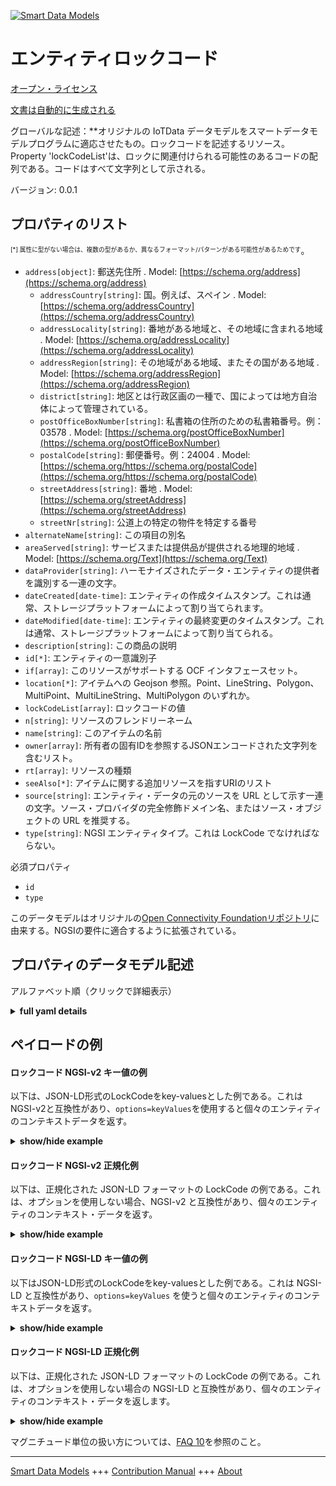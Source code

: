 <!-- 10-Header -->  
[![Smart Data Models](https://smartdatamodels.org/wp-content/uploads/2022/01/SmartDataModels_logo.png "Logo")](https://smartdatamodels.org)  
エンティティロックコード  
============<!-- /10-Header -->  
<!-- 15-License -->  
[オープン・ライセンス](https://github.com/smart-data-models//dataModel.OCF/blob/master/LockCode/LICENSE.md)  
[文書は自動的に生成される](https://docs.google.com/presentation/d/e/2PACX-1vTs-Ng5dIAwkg91oTTUdt8ua7woBXhPnwavZ0FxgR8BsAI_Ek3C5q97Nd94HS8KhP-r_quD4H0fgyt3/pub?start=false&loop=false&delayms=3000#slide=id.gb715ace035_0_60)  
<!-- /15-License -->  
<!-- 20-Description -->  
グローバルな記述：**オリジナルの IoTData データモデルをスマートデータモデルプログラムに適応させたもの。ロックコードを記述するリソース。Property 'lockCodeList'は、ロックに関連付けられる可能性のあるコードの配列である。コードはすべて文字列として示される。  
バージョン: 0.0.1  
<!-- /20-Description -->  
<!-- 30-PropertiesList -->  

## プロパティのリスト  

<sup><sub>[*] 属性に型がない場合は、複数の型があるか、異なるフォーマット/パターンがある可能性があるためです</sub></sup>。  
- `address[object]`: 郵送先住所  . Model: [https://schema.org/address](https://schema.org/address)	- `addressCountry[string]`: 国。例えば、スペイン  . Model: [https://schema.org/addressCountry](https://schema.org/addressCountry)  
	- `addressLocality[string]`: 番地がある地域と、その地域に含まれる地域  . Model: [https://schema.org/addressLocality](https://schema.org/addressLocality)  
	- `addressRegion[string]`: その地域がある地域、またその国がある地域  . Model: [https://schema.org/addressRegion](https://schema.org/addressRegion)  
	- `district[string]`: 地区とは行政区画の一種で、国によっては地方自治体によって管理されている。    
	- `postOfficeBoxNumber[string]`: 私書箱の住所のための私書箱番号。例：03578  . Model: [https://schema.org/postOfficeBoxNumber](https://schema.org/postOfficeBoxNumber)  
	- `postalCode[string]`: 郵便番号。例：24004  . Model: [https://schema.org/https://schema.org/postalCode](https://schema.org/https://schema.org/postalCode)  
	- `streetAddress[string]`: 番地  . Model: [https://schema.org/streetAddress](https://schema.org/streetAddress)  
	- `streetNr[string]`: 公道上の特定の物件を特定する番号    
- `alternateName[string]`: この項目の別名  - `areaServed[string]`: サービスまたは提供品が提供される地理的地域  . Model: [https://schema.org/Text](https://schema.org/Text)- `dataProvider[string]`: ハーモナイズされたデータ・エンティティの提供者を識別する一連の文字。  - `dateCreated[date-time]`: エンティティの作成タイムスタンプ。これは通常、ストレージプラットフォームによって割り当てられます。  - `dateModified[date-time]`: エンティティの最終変更のタイムスタンプ。これは通常、ストレージプラットフォームによって割り当てられる。  - `description[string]`: この商品の説明  - `id[*]`: エンティティの一意識別子  - `if[array]`: このリソースがサポートする OCF インタフェースセット。  - `location[*]`: アイテムへの Geojson 参照。Point、LineString、Polygon、MultiPoint、MultiLineString、MultiPolygon のいずれか。  - `lockCodeList[array]`: ロックコードの値  - `n[string]`: リソースのフレンドリーネーム  - `name[string]`: このアイテムの名前  - `owner[array]`: 所有者の固有IDを参照するJSONエンコードされた文字列を含むリスト。  - `rt[array]`: リソースの種類  - `seeAlso[*]`: アイテムに関する追加リソースを指すURIのリスト  - `source[string]`: エンティティ・データの元のソースを URL として示す一連の文字。ソース・プロバイダの完全修飾ドメイン名、またはソース・オブジェクトの URL を推奨する。  - `type[string]`: NGSI エンティティタイプ。これは LockCode でなければならない。  <!-- /30-PropertiesList -->  
<!-- 35-RequiredProperties -->  
必須プロパティ  
- `id`  - `type`  <!-- /35-RequiredProperties -->  
<!-- 40-RequiredProperties -->  
このデータモデルはオリジナルの[Open Connectivity Foundationリポジトリ](https://github.com/openconnectivityfoundation/IoTDataModels)に由来する。NGSIの要件に適合するように拡張されている。  
<!-- /40-RequiredProperties -->  
<!-- 50-DataModelHeader -->  
## プロパティのデータモデル記述  
アルファベット順（クリックで詳細表示）  
<!-- /50-DataModelHeader -->  
<!-- 60-ModelYaml -->  
<details><summary><strong>full yaml details</strong></summary>    
```yaml  
LockCode:    
  description: Smart Data Models Program adaptation of the original IoTData data Models. The Resource describing a lock code. The Property 'lockCodeList' is an array of possible codes that may be associated with a lock. The codes are all presented as strings.    
  properties:    
    address:    
      description: The mailing address    
      properties:    
        addressCountry:    
          description: 'The country. For example, Spain'    
          type: string    
          x-ngsi:    
            model: https://schema.org/addressCountry    
            type: Property    
        addressLocality:    
          description: 'The locality in which the street address is, and which is in the region'    
          type: string    
          x-ngsi:    
            model: https://schema.org/addressLocality    
            type: Property    
        addressRegion:    
          description: 'The region in which the locality is, and which is in the country'    
          type: string    
          x-ngsi:    
            model: https://schema.org/addressRegion    
            type: Property    
        district:    
          description: 'A district is a type of administrative division that, in some countries, is managed by the local government'    
          type: string    
          x-ngsi:    
            type: Property    
        postOfficeBoxNumber:    
          description: 'The post office box number for PO box addresses. For example, 03578'    
          type: string    
          x-ngsi:    
            model: https://schema.org/postOfficeBoxNumber    
            type: Property    
        postalCode:    
          description: 'The postal code. For example, 24004'    
          type: string    
          x-ngsi:    
            model: https://schema.org/https://schema.org/postalCode    
            type: Property    
        streetAddress:    
          description: The street address    
          type: string    
          x-ngsi:    
            model: https://schema.org/streetAddress    
            type: Property    
        streetNr:    
          description: Number identifying a specific property on a public street    
          type: string    
          x-ngsi:    
            type: Property    
      type: object    
      x-ngsi:    
        model: https://schema.org/address    
        type: Property    
    alternateName:    
      description: An alternative name for this item    
      type: string    
      x-ngsi:    
        type: Property    
    areaServed:    
      description: The geographic area where a service or offered item is provided    
      type: string    
      x-ngsi:    
        model: https://schema.org/Text    
        type: Property    
    dataProvider:    
      description: A sequence of characters identifying the provider of the harmonised data entity    
      type: string    
      x-ngsi:    
        type: Property    
    dateCreated:    
      description: Entity creation timestamp. This will usually be allocated by the storage platform    
      format: date-time    
      type: string    
      x-ngsi:    
        type: Property    
    dateModified:    
      description: Timestamp of the last modification of the entity. This will usually be allocated by the storage platform    
      format: date-time    
      type: string    
      x-ngsi:    
        type: Property    
    description:    
      description: A description of this item    
      type: string    
      x-ngsi:    
        type: Property    
    id:    
      anyOf:    
        - description: Identifier format of any NGSI entity    
          maxLength: 256    
          minLength: 1    
          pattern: ^[\w\-\.\{\}\$\+\*\[\]`|~^@!,:\\]+$    
          type: string    
          x-ngsi:    
            type: Property    
        - description: Identifier format of any NGSI entity    
          format: uri    
          type: string    
          x-ngsi:    
            type: Property    
      description: Unique identifier of the entity    
      x-ngsi:    
        type: Property    
    if:    
      description: The OCF Interface set supported by this Resource.    
      items:    
        enum:    
          - oic.if.a    
          - oic.if.baseline    
        type: string    
      minItems: 2    
      readOnly: true    
      type: array    
      uniqueItems: true    
      x-ngsi:    
        type: Property    
    location:    
      description: 'Geojson reference to the item. It can be Point, LineString, Polygon, MultiPoint, MultiLineString or MultiPolygon'    
      oneOf:    
        - description: Geojson reference to the item. Point    
          properties:    
            bbox:    
              items:    
                type: number    
              minItems: 4    
              type: array    
            coordinates:    
              items:    
                type: number    
              minItems: 2    
              type: array    
            type:    
              enum:    
                - Point    
              type: string    
          required:    
            - type    
            - coordinates    
          title: GeoJSON Point    
          type: object    
          x-ngsi:    
            type: GeoProperty    
        - description: Geojson reference to the item. LineString    
          properties:    
            bbox:    
              items:    
                type: number    
              minItems: 4    
              type: array    
            coordinates:    
              items:    
                items:    
                  type: number    
                minItems: 2    
                type: array    
              minItems: 2    
              type: array    
            type:    
              enum:    
                - LineString    
              type: string    
          required:    
            - type    
            - coordinates    
          title: GeoJSON LineString    
          type: object    
          x-ngsi:    
            type: GeoProperty    
        - description: Geojson reference to the item. Polygon    
          properties:    
            bbox:    
              items:    
                type: number    
              minItems: 4    
              type: array    
            coordinates:    
              items:    
                items:    
                  items:    
                    type: number    
                  minItems: 2    
                  type: array    
                minItems: 4    
                type: array    
              type: array    
            type:    
              enum:    
                - Polygon    
              type: string    
          required:    
            - type    
            - coordinates    
          title: GeoJSON Polygon    
          type: object    
          x-ngsi:    
            type: GeoProperty    
        - description: Geojson reference to the item. MultiPoint    
          properties:    
            bbox:    
              items:    
                type: number    
              minItems: 4    
              type: array    
            coordinates:    
              items:    
                items:    
                  type: number    
                minItems: 2    
                type: array    
              type: array    
            type:    
              enum:    
                - MultiPoint    
              type: string    
          required:    
            - type    
            - coordinates    
          title: GeoJSON MultiPoint    
          type: object    
          x-ngsi:    
            type: GeoProperty    
        - description: Geojson reference to the item. MultiLineString    
          properties:    
            bbox:    
              items:    
                type: number    
              minItems: 4    
              type: array    
            coordinates:    
              items:    
                items:    
                  items:    
                    type: number    
                  minItems: 2    
                  type: array    
                minItems: 2    
                type: array    
              type: array    
            type:    
              enum:    
                - MultiLineString    
              type: string    
          required:    
            - type    
            - coordinates    
          title: GeoJSON MultiLineString    
          type: object    
          x-ngsi:    
            type: GeoProperty    
        - description: Geojson reference to the item. MultiLineString    
          properties:    
            bbox:    
              items:    
                type: number    
              minItems: 4    
              type: array    
            coordinates:    
              items:    
                items:    
                  items:    
                    items:    
                      type: number    
                    minItems: 2    
                    type: array    
                  minItems: 4    
                  type: array    
                type: array    
              type: array    
            type:    
              enum:    
                - MultiPolygon    
              type: string    
          required:    
            - type    
            - coordinates    
          title: GeoJSON MultiPolygon    
          type: object    
          x-ngsi:    
            type: GeoProperty    
      x-ngsi:    
        type: GeoProperty    
    lockCodeList:    
      description: The value for the lock code    
      items:    
        type: string    
      type: array    
      x-ngsi:    
        type: Property    
    n:    
      description: Friendly name of the Resource    
      maxLength: 64    
      readOnly: true    
      type: string    
      x-ngsi:    
        type: Property    
    name:    
      description: The name of this item    
      type: string    
      x-ngsi:    
        type: Property    
    owner:    
      description: A List containing a JSON encoded sequence of characters referencing the unique Ids of the owner(s)    
      items:    
        anyOf:    
          - description: Identifier format of any NGSI entity    
            maxLength: 256    
            minLength: 1    
            pattern: ^[\w\-\.\{\}\$\+\*\[\]`|~^@!,:\\]+$    
            type: string    
            x-ngsi:    
              type: Property    
          - description: Identifier format of any NGSI entity    
            format: uri    
            type: string    
            x-ngsi:    
              type: Property    
        description: Unique identifier of the entity    
        x-ngsi:    
          type: Property    
      type: array    
      x-ngsi:    
        type: Property    
    rt:    
      description: The Resource Type.    
      items:    
        enum:    
          - oic.r.lock.code    
        maxLength: 64    
        type: string    
      minItems: 1    
      readOnly: true    
      type: array    
      uniqueItems: true    
      x-ngsi:    
        type: Property    
    seeAlso:    
      description: list of uri pointing to additional resources about the item    
      oneOf:    
        - items:    
            format: uri    
            type: string    
          minItems: 1    
          type: array    
        - format: uri    
          type: string    
      x-ngsi:    
        type: Property    
    source:    
      description: 'A sequence of characters giving the original source of the entity data as a URL. Recommended to be the fully qualified domain name of the source provider, or the URL to the source object'    
      type: string    
      x-ngsi:    
        type: Property    
    type:    
      description: NGSI entity type. It has to be LockCode    
      enum:    
        - LockCode    
      type: string    
      x-ngsi:    
        type: Property    
  required:    
    - id    
    - type    
  type: object    
  x-derived-from: https://github.com/OpenInterConnect/IoTDataModels/blob/master/LockCodeResURI.swagger.json    
  x-disclaimer: 'Redistribution and use in source and binary forms, with or without modification, are permitted  provided that the license conditions are met. Copyleft (c) 2022 Contributors to Smart Data Models Program'    
  x-license-url: https://github.com/smart-data-models/dataModel.OCF/blob/master/LockCode/LICENSE.md    
  x-model-schema: https://smart-data-models.github.io/dataModel.IoTDataModels/LockCode/schema.json    
  x-model-tags: OCF    
  x-version: 0.0.1    
```  
</details>    
<!-- /60-ModelYaml -->  
<!-- 70-MiddleNotes -->  
<!-- /70-MiddleNotes -->  
<!-- 80-Examples -->  
## ペイロードの例  
#### ロックコード NGSI-v2 キー値の例  
以下は、JSON-LD形式のLockCodeをkey-valuesとした例である。これはNGSI-v2と互換性があり、`options=keyValues`を使用すると個々のエンティティのコンテキストデータを返す。  
<details><summary><strong>show/hide example</strong></summary>    
```json  
{  
    "id": "urn:ngsi-ld:LockCode:id:XTKB:17156589",  
    "dateCreated": "1995-03-22T09:46:16Z",  
    "dateModified": "1989-05-15T06:56:35Z",  
    "source": "Occur expert go feel de",  
    "name": "Suggest understand",  
    "alternateName": "They laugh note near during never happy.",  
    "description": "Fee",  
    "dataProvider": "Image color central floor particular make summer hand. ",  
    "owner": [  
        "urn:ngsi-ld:LockCode:items:HTRD:76227389",  
        "urn:ngsi-ld:LockCode:items:YGNR:67121480"  
    ],  
    "seeAlso": [  
        "urn:ngsi-ld:LockCode:items:OTTV:99825070"  
    ],  
    "location": {  
        "type": "Point",  
        "coordinates": [  
            -60.885144,  
            -171.913549  
        ]  
    },  
    "address": {  
        "streetAddress": "Account summer debate two nothing.",  
        "addressLocality": "Organization road life tree. Foot state brother. Unit generation trade accept space.",  
        "addressRegion": "Agency now short recognize that have. Dog drop recent these media. Notice certainly and play ",  
        "addressCountry": "Those test full nice adult attorney. Class visit effort gas campaign.",  
        "postalCode": "Assume head open apply civil thank environment",  
        "postOfficeBoxNumber": "Prepare group imagine already none. Price next model value risk us. Professional",  
        "streetNr": "Throw prevent strategy hold include. Effort talk author up are",  
        "district": "Process design behavior room big ok college. Along effor"  
    },  
    "areaServed": "Apply pressure matter leave raise Democrat baby. Cut memory scientist activity",  
    "rt": [  
        "oic.r.lock.code"  
    ],  
    "lockCodeList": [  
        "Action fill yard send wrong. Including history phone to.",  
        "Prove almost at administration. Behind inv"  
    ],  
    "n": "Firm new rule p",  
    "if": [  
        "oic.if.a",  
        "oic.if.baseline"  
    ],  
    "type": "LockCode"  
}  
```  
</details>  
#### ロックコード NGSI-v2 正規化例  
以下は、正規化された JSON-LD フォーマットの LockCode の例である。これは、オプションを使用しない場合、NGSI-v2 と互換性があり、個々のエンティティのコンテキスト・データを返す。  
<details><summary><strong>show/hide example</strong></summary>    
```json  
{  
    "id": "urn:ngsi-ld:LockCode:id:XTKB:17156589",  
    "dateCreated": {  
        "type": "DateTime",  
        "value": "1995-03-22T09:46:16Z"  
    },  
    "dateModified": {  
        "type": "DateTime",  
        "value": "1989-05-15T06:56:35Z"  
    },  
    "source": {  
        "type": "Text",  
        "value": "Occur expert go feel de"  
    },  
    "name": {  
        "type": "Text",  
        "value": "Suggest understand"  
    },  
    "alternateName": {  
        "type": "Text",  
        "value": "They laugh note near during never happy."  
    },  
    "description": {  
        "type": "Text",  
        "value": "Fee"  
    },  
    "dataProvider": {  
        "type": "Text",  
        "value": "Image color central floor particular make summer hand. "  
    },  
    "owner": {  
        "type": "StructuredValue",  
        "value": [  
            "urn:ngsi-ld:LockCode:items:HTRD:76227389",  
            "urn:ngsi-ld:LockCode:items:YGNR:67121480"  
        ]  
    },  
    "seeAlso": {  
        "type": "StructuredValue",  
        "value": [  
            "urn:ngsi-ld:LockCode:items:OTTV:99825070"  
        ]  
    },  
    "location": {  
        "type": "geo:json",  
        "value": {  
            "type": "Point",  
            "coordinates": [  
                -60.885144,  
                -171.913549  
            ]  
        }  
    },  
    "address": {  
        "type": "StructuredValue",  
        "value": {  
            "streetAddress": "Account summer debate two nothing.",  
            "addressLocality": "Organization road life tree. Foot state brother. Unit generation trade accept space.",  
            "addressRegion": "Agency now short recognize that have. Dog drop recent these media. Notice certainly and play ",  
            "addressCountry": "Those test full nice adult attorney. Class visit effort gas campaign.",  
            "postalCode": "Assume head open apply civil thank environment",  
            "postOfficeBoxNumber": "Prepare group imagine already none. Price next model value risk us. Professional",  
            "streetNr": "Throw prevent strategy hold include. Effort talk author up are",  
            "district": "Process design behavior room big ok college. Along effor"  
        }  
    },  
    "areaServed": {  
        "type": "Text",  
        "value": "Apply pressure matter leave raise Democrat baby. Cut memory scientist activity"  
    },  
    "rt": {  
        "type": "StructuredValue",  
        "value": [  
            "oic.r.lock.code"  
        ]  
    },  
    "lockCodeList": {  
        "type": "StructuredValue",  
        "value": [  
            "Action fill yard send wrong. Including history phone to.",  
            "Prove almost at administration. Behind inv"  
        ]  
    },  
    "n": {  
        "type": "Text",  
        "value": "Firm new rule p"  
    },  
    "if": {  
        "type": "StructuredValue",  
        "value": [  
            "oic.if.a",  
            "oic.if.baseline"  
        ]  
    },  
    "type": "LockCode"  
}  
```  
</details>  
#### ロックコード NGSI-LD キー値の例  
以下はJSON-LD形式のLockCodeをkey-valuesとした例である。これは NGSI-LD と互換性があり、`options=keyValues` を使うと個々のエンティティのコンテキストデータを返す。  
<details><summary><strong>show/hide example</strong></summary>    
```json  
{  
    "id": "urn:ngsi-ld:LockCode:id:XTKB:17156589",  
    "dateCreated": "1995-03-22T09:46:16Z",  
    "dateModified": "1989-05-15T06:56:35Z",  
    "source": "Occur expert go feel de",  
    "name": "Suggest understand",  
    "alternateName": "They laugh note near during never happy.",  
    "description": "Fee",  
    "dataProvider": "Image color central floor particular make summer hand. ",  
    "owner": [  
        "urn:ngsi-ld:LockCode:items:HTRD:76227389",  
        "urn:ngsi-ld:LockCode:items:YGNR:67121480"  
    ],  
    "seeAlso": [  
        "urn:ngsi-ld:LockCode:items:OTTV:99825070"  
    ],  
    "location": {  
        "type": "Point",  
        "coordinates": [  
            -60.885144,  
            -171.913549  
        ]  
    },  
    "address": {  
        "streetAddress": "Account summer debate two nothing.",  
        "addressLocality": "Organization road life tree. Foot state brother. Unit generation trade accept space.",  
        "addressRegion": "Agency now short recognize that have. Dog drop recent these media. Notice certainly and play ",  
        "addressCountry": "Those test full nice adult attorney. Class visit effort gas campaign.",  
        "postalCode": "Assume head open apply civil thank environment",  
        "postOfficeBoxNumber": "Prepare group imagine already none. Price next model value risk us. Professional",  
        "streetNr": "Throw prevent strategy hold include. Effort talk author up are",  
        "district": "Process design behavior room big ok college. Along effor"  
    },  
    "areaServed": "Apply pressure matter leave raise Democrat baby. Cut memory scientist activity",  
    "rt": [  
        "oic.r.lock.code"  
    ],  
    "lockCodeList": [  
        "Action fill yard send wrong. Including history phone to.",  
        "Prove almost at administration. Behind inv"  
    ],  
    "n": "Firm new rule p",  
    "if": [  
        "oic.if.a",  
        "oic.if.baseline"  
    ],  
    "type": "LockCode",  
    "@context": [  
        "https://smartdatamodels.org/context.jsonld"  
    ]  
}  
```  
</details>  
#### ロックコード NGSI-LD 正規化例  
以下は、正規化された JSON-LD フォーマットの LockCode の例である。これは、オプションを使用しない場合の NGSI-LD と互換性があり、個々のエンティティのコンテキスト・データを返します。  
<details><summary><strong>show/hide example</strong></summary>    
```json  
{  
    "id": "urn:ngsi-ld:LockCode:id:XTKB:17156589",  
    "dateCreated": {  
        "type": "Property",  
        "value": {  
            "@type": "DateTime",  
            "@value": "1995-03-22T09:46:16Z"  
        }  
    },  
    "dateModified": {  
        "type": "Property",  
        "value": {  
            "@type": "DateTime",  
            "@value": "1989-05-15T06:56:35Z"  
        }  
    },  
    "source": {  
        "type": "Property",  
        "value": "Occur expert go feel de"  
    },  
    "name": {  
        "type": "Property",  
        "value": "Suggest understand"  
    },  
    "alternateName": {  
        "type": "Property",  
        "value": "They laugh note near during never happy."  
    },  
    "description": {  
        "type": "Property",  
        "value": "Fee"  
    },  
    "dataProvider": {  
        "type": "Property",  
        "value": "Image color central floor particular make summer hand. "  
    },  
    "owner": {  
        "type": "Property",  
        "value": [  
            "urn:ngsi-ld:LockCode:items:HTRD:76227389",  
            "urn:ngsi-ld:LockCode:items:YGNR:67121480"  
        ]  
    },  
    "seeAlso": {  
        "type": "Property",  
        "value": [  
            "urn:ngsi-ld:LockCode:items:OTTV:99825070"  
        ]  
    },  
    "location": {  
        "type": "GeoProperty",  
        "value": {  
            "type": "Point",  
            "coordinates": [  
                -60.885144,  
                -171.913549  
            ]  
        }  
    },  
    "address": {  
        "type": "Property",  
        "value": {  
            "streetAddress": "Account summer debate two nothing.",  
            "addressLocality": "Organization road life tree. Foot state brother. Unit generation trade accept space.",  
            "addressRegion": "Agency now short recognize that have. Dog drop recent these media. Notice certainly and play ",  
            "addressCountry": "Those test full nice adult attorney. Class visit effort gas campaign.",  
            "postalCode": "Assume head open apply civil thank environment",  
            "postOfficeBoxNumber": "Prepare group imagine already none. Price next model value risk us. Professional",  
            "streetNr": "Throw prevent strategy hold include. Effort talk author up are",  
            "district": "Process design behavior room big ok college. Along effor"  
        }  
    },  
    "areaServed": {  
        "type": "Property",  
        "value": "Apply pressure matter leave raise Democrat baby. Cut memory scientist activity"  
    },  
    "rt": {  
        "type": "Property",  
        "value": [  
            "oic.r.lock.code"  
        ]  
    },  
    "lockCodeList": {  
        "type": "Property",  
        "value": [  
            "Action fill yard send wrong. Including history phone to.",  
            "Prove almost at administration. Behind inv"  
        ]  
    },  
    "n": {  
        "type": "Property",  
        "value": "Firm new rule p"  
    },  
    "if": {  
        "type": "Property",  
        "value": [  
            "oic.if.a",  
            "oic.if.baseline"  
        ]  
    },  
    "type": "LockCode",  
    "@context": [  
        "https://smartdatamodels.org/context.jsonld"  
    ]  
}  
```  
</details><!-- /80-Examples -->  
<!-- 90-FooterNotes -->  
<!-- /90-FooterNotes -->  
<!-- 95-Units -->  
マグニチュード単位の扱い方については、[FAQ 10](https://smartdatamodels.org/index.php/faqs/)を参照のこと。  
<!-- /95-Units -->  
<!-- 97-LastFooter -->  
---  
[Smart Data Models](https://smartdatamodels.org) +++ [Contribution Manual](https://bit.ly/contribution_manual) +++ [About](https://bit.ly/Introduction_SDM)<!-- /97-LastFooter -->  
